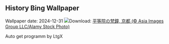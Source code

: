 ## History Bing Wallpaper
Wallpaper date: 2024-12-31
![](https://www.bing.com/th?id=OHR.Omisoka2024_JA-JP6408751475_UHD.jpg&w=1000)Download: [平等院の梵鐘, 京都 (© Asia Images Group LLC/Alamy Stock Photo)](https://www.bing.com/th?id=OHR.Omisoka2024_JA-JP6408751475_UHD.jpg)

Auto get programm by LtgX
